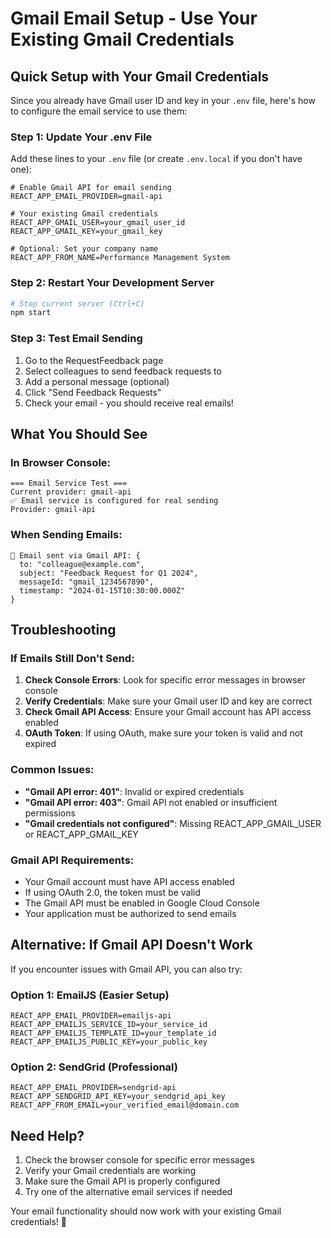 # Gmail Email Setup - Use Your Existing Gmail Credentials

## Quick Setup with Your Gmail Credentials

Since you already have Gmail user ID and key in your `.env` file, here's how to configure the email service to use them:

### Step 1: Update Your .env File

Add these lines to your `.env` file (or create `.env.local` if you don't have one):

```env
# Enable Gmail API for email sending
REACT_APP_EMAIL_PROVIDER=gmail-api

# Your existing Gmail credentials
REACT_APP_GMAIL_USER=your_gmail_user_id
REACT_APP_GMAIL_KEY=your_gmail_key

# Optional: Set your company name
REACT_APP_FROM_NAME=Performance Management System
```

### Step 2: Restart Your Development Server

```bash
# Stop current server (Ctrl+C)
npm start
```

### Step 3: Test Email Sending

1. Go to the RequestFeedback page
2. Select colleagues to send feedback requests to
3. Add a personal message (optional)
4. Click "Send Feedback Requests"
5. Check your email - you should receive real emails!

## What You Should See

### In Browser Console:
```
=== Email Service Test ===
Current provider: gmail-api
✅ Email service is configured for real sending
Provider: gmail-api
```

### When Sending Emails:
```
📧 Email sent via Gmail API: {
  to: "colleague@example.com",
  subject: "Feedback Request for Q1 2024",
  messageId: "gmail_1234567890",
  timestamp: "2024-01-15T10:30:00.000Z"
}
```

## Troubleshooting

### If Emails Still Don't Send:

1. **Check Console Errors**: Look for specific error messages in browser console
2. **Verify Credentials**: Make sure your Gmail user ID and key are correct
3. **Check Gmail API Access**: Ensure your Gmail account has API access enabled
4. **OAuth Token**: If using OAuth, make sure your token is valid and not expired

### Common Issues:

- **"Gmail API error: 401"**: Invalid or expired credentials
- **"Gmail API error: 403"**: Gmail API not enabled or insufficient permissions
- **"Gmail credentials not configured"**: Missing REACT_APP_GMAIL_USER or REACT_APP_GMAIL_KEY

### Gmail API Requirements:

- Your Gmail account must have API access enabled
- If using OAuth 2.0, the token must be valid
- The Gmail API must be enabled in Google Cloud Console
- Your application must be authorized to send emails

## Alternative: If Gmail API Doesn't Work

If you encounter issues with Gmail API, you can also try:

### Option 1: EmailJS (Easier Setup)
```env
REACT_APP_EMAIL_PROVIDER=emailjs-api
REACT_APP_EMAILJS_SERVICE_ID=your_service_id
REACT_APP_EMAILJS_TEMPLATE_ID=your_template_id
REACT_APP_EMAILJS_PUBLIC_KEY=your_public_key
```

### Option 2: SendGrid (Professional)
```env
REACT_APP_EMAIL_PROVIDER=sendgrid-api
REACT_APP_SENDGRID_API_KEY=your_sendgrid_api_key
REACT_APP_FROM_EMAIL=your_verified_email@domain.com
```

## Need Help?

1. Check the browser console for specific error messages
2. Verify your Gmail credentials are working
3. Make sure the Gmail API is properly configured
4. Try one of the alternative email services if needed

Your email functionality should now work with your existing Gmail credentials! 🎉
